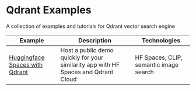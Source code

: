 # Qdrant Examples
A collection of examples and tutorials for Qdrant vector search engine

|Example|Description|Technologies|
|---|---|---|
| [Huggingface Spaces with Qdrant](https://github.com/qdrant/examples/tree/master/hf-spaces-with-qdrant) | Host a public demo quickly for your similarity app with HF Spaces and Qdrant Cloud | HF Spaces, CLIP, semantic image search |
